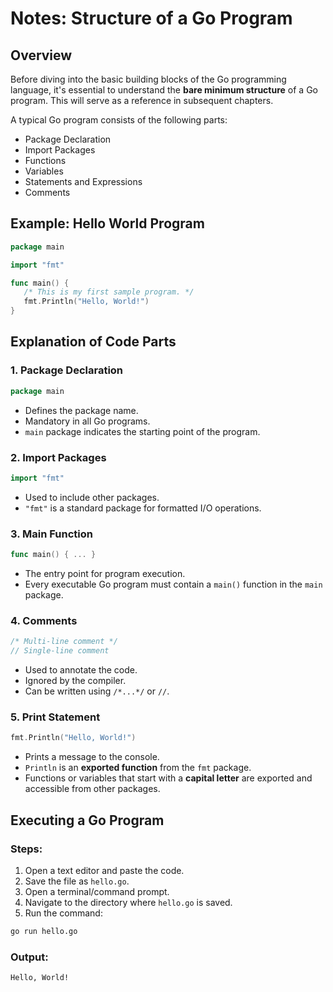 
# Notes: Structure of a Go Program

## Overview

Before diving into the basic building blocks of the Go programming language, it's essential to understand the **bare minimum structure** of a Go program. This will serve as a reference in subsequent chapters.

A typical Go program consists of the following parts:

- Package Declaration
- Import Packages
- Functions
- Variables
- Statements and Expressions
- Comments

## Example: Hello World Program

```go
package main

import "fmt"

func main() {
   /* This is my first sample program. */
   fmt.Println("Hello, World!")
}
```

## Explanation of Code Parts

### 1. Package Declaration

```go
package main
```

* Defines the package name.
* Mandatory in all Go programs.
* `main` package indicates the starting point of the program.

### 2. Import Packages

```go
import "fmt"
```

* Used to include other packages.
* `"fmt"` is a standard package for formatted I/O operations.

### 3. Main Function

```go
func main() { ... }
```

* The entry point for program execution.
* Every executable Go program must contain a `main()` function in the `main` package.

### 4. Comments

```go
/* Multi-line comment */
// Single-line comment
```

* Used to annotate the code.
* Ignored by the compiler.
* Can be written using `/*...*/` or `//`.

### 5. Print Statement

```go
fmt.Println("Hello, World!")
```

* Prints a message to the console.
* `Println` is an **exported function** from the `fmt` package.
* Functions or variables that start with a **capital letter** are exported and accessible from other packages.

## Executing a Go Program

### Steps:

1. Open a text editor and paste the code.
2. Save the file as `hello.go`.
3. Open a terminal/command prompt.
4. Navigate to the directory where `hello.go` is saved.
5. Run the command:

```sh
go run hello.go
```

### Output:

```sh
Hello, World!
```
